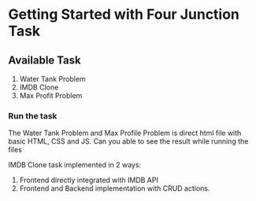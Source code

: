 #  Getting Started with Four Junction Task

## Available Task
1. Water Tank Problem
2. IMDB Clone
3. Max Profit Problem

### Run the task
The Water Tank Problem and Max Profile Problem is direct html file with basic HTML, CSS and JS. Can you able to see the result while running the files

IMDB Clone task implemented in 2 ways:
1. Frontend directly integrated with IMDB API
2. Frontend and Backend implementation with CRUD actions.

 

